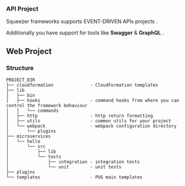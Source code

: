 ### API Project

Squeezer frameworks supports EVENT-DRIVEN APIs projects .

Additionally you have support for tools like  **Swagger** & **GraphQL** .

## Web Project

### Structure

```
PROJECT_DIR
├── cloudformation              - CloudFormation templates
├── lib
│   ├── bin
│   ├── hooks                   - command hooks from where you can control the framework behaviour
│   │   └── commands   
│   ├── http                    - http return formatting
│   ├── utils                   - common utils for your project
│   └── webpack                 - webpack configuration directory
│       └── plugins
├── microservices
│   └── hello
│       └── src
│           ├── lib
│           └── tests
│               ├── integration - integration tests
│               └── unit        - unit tests
├── plugins
└── templates                   - PUG main templates
```
